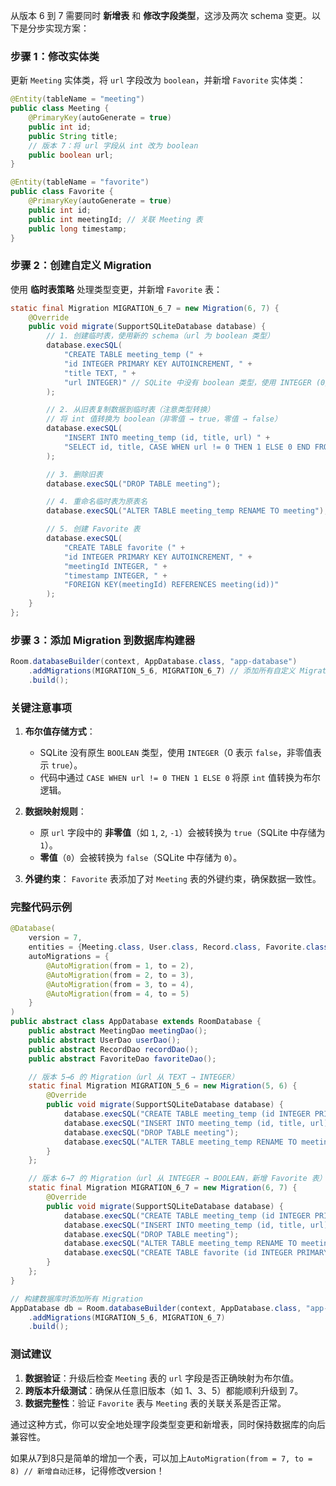 从版本 6 到 7 需要同时 **新增表** 和 **修改字段类型**，这涉及两次 schema 变更。以下是分步实现方案：


### **步骤 1：修改实体类**
更新 `Meeting` 实体类，将 `url` 字段改为 `boolean`，并新增 `Favorite` 实体类：
```java
@Entity(tableName = "meeting")
public class Meeting {
    @PrimaryKey(autoGenerate = true)
    public int id;
    public String title;
    // 版本 7：将 url 字段从 int 改为 boolean
    public boolean url;
}

@Entity(tableName = "favorite")
public class Favorite {
    @PrimaryKey(autoGenerate = true)
    public int id;
    public int meetingId; // 关联 Meeting 表
    public long timestamp;
}
```


### **步骤 2：创建自定义 Migration**
使用 **临时表策略** 处理类型变更，并新增 `Favorite` 表：
```java
static final Migration MIGRATION_6_7 = new Migration(6, 7) {
    @Override
    public void migrate(SupportSQLiteDatabase database) {
        // 1. 创建临时表，使用新的 schema（url 为 boolean 类型）
        database.execSQL(
            "CREATE TABLE meeting_temp (" +
            "id INTEGER PRIMARY KEY AUTOINCREMENT, " +
            "title TEXT, " +
            "url INTEGER)" // SQLite 中没有 boolean 类型，使用 INTEGER (0/1) 表示
        );

        // 2. 从旧表复制数据到临时表（注意类型转换）
        // 将 int 值转换为 boolean（非零值 → true，零值 → false）
        database.execSQL(
            "INSERT INTO meeting_temp (id, title, url) " +
            "SELECT id, title, CASE WHEN url != 0 THEN 1 ELSE 0 END FROM meeting"
        );

        // 3. 删除旧表
        database.execSQL("DROP TABLE meeting");

        // 4. 重命名临时表为原表名
        database.execSQL("ALTER TABLE meeting_temp RENAME TO meeting");

        // 5. 创建 Favorite 表
        database.execSQL(
            "CREATE TABLE favorite (" +
            "id INTEGER PRIMARY KEY AUTOINCREMENT, " +
            "meetingId INTEGER, " +
            "timestamp INTEGER, " +
            "FOREIGN KEY(meetingId) REFERENCES meeting(id))"
        );
    }
};
```


### **步骤 3：添加 Migration 到数据库构建器**
```java
Room.databaseBuilder(context, AppDatabase.class, "app-database")
    .addMigrations(MIGRATION_5_6, MIGRATION_6_7) // 添加所有自定义 Migration
    .build();
```


### **关键注意事项**
1. **布尔值存储方式**：
    - SQLite 没有原生 `BOOLEAN` 类型，使用 `INTEGER`（0 表示 `false`，非零值表示 `true`）。
    - 代码中通过 `CASE WHEN url != 0 THEN 1 ELSE 0` 将原 `int` 值转换为布尔逻辑。

2. **数据映射规则**：
    - 原 `url` 字段中的 **非零值**（如 `1`, `2`, `-1`）会被转换为 `true`（SQLite 中存储为 `1`）。
    - **零值**（`0`）会被转换为 `false`（SQLite 中存储为 `0`）。

3. **外键约束**：
   `Favorite` 表添加了对 `Meeting` 表的外键约束，确保数据一致性。


### **完整代码示例**
```java
@Database(
    version = 7,
    entities = {Meeting.class, User.class, Record.class, Favorite.class},
    autoMigrations = {
        @AutoMigration(from = 1, to = 2),
        @AutoMigration(from = 2, to = 3),
        @AutoMigration(from = 3, to = 4),
        @AutoMigration(from = 4, to = 5)
    }
)
public abstract class AppDatabase extends RoomDatabase {
    public abstract MeetingDao meetingDao();
    public abstract UserDao userDao();
    public abstract RecordDao recordDao();
    public abstract FavoriteDao favoriteDao();

    // 版本 5→6 的 Migration（url 从 TEXT → INTEGER）
    static final Migration MIGRATION_5_6 = new Migration(5, 6) {
        @Override
        public void migrate(SupportSQLiteDatabase database) {
            database.execSQL("CREATE TABLE meeting_temp (id INTEGER PRIMARY KEY AUTOINCREMENT, title TEXT, url INTEGER)");
            database.execSQL("INSERT INTO meeting_temp (id, title, url) SELECT id, title, CAST(url AS INTEGER) FROM meeting");
            database.execSQL("DROP TABLE meeting");
            database.execSQL("ALTER TABLE meeting_temp RENAME TO meeting");
        }
    };

    // 版本 6→7 的 Migration（url 从 INTEGER → BOOLEAN，新增 Favorite 表）
    static final Migration MIGRATION_6_7 = new Migration(6, 7) {
        @Override
        public void migrate(SupportSQLiteDatabase database) {
            database.execSQL("CREATE TABLE meeting_temp (id INTEGER PRIMARY KEY AUTOINCREMENT, title TEXT, url INTEGER)");
            database.execSQL("INSERT INTO meeting_temp (id, title, url) SELECT id, title, CASE WHEN url != 0 THEN 1 ELSE 0 END FROM meeting");
            database.execSQL("DROP TABLE meeting");
            database.execSQL("ALTER TABLE meeting_temp RENAME TO meeting");
            database.execSQL("CREATE TABLE favorite (id INTEGER PRIMARY KEY AUTOINCREMENT, meetingId INTEGER, timestamp INTEGER, FOREIGN KEY(meetingId) REFERENCES meeting(id))");
        }
    };
}

// 构建数据库时添加所有 Migration
AppDatabase db = Room.databaseBuilder(context, AppDatabase.class, "app-database")
    .addMigrations(MIGRATION_5_6, MIGRATION_6_7)
    .build();
```


### **测试建议**
1. **数据验证**：升级后检查 `Meeting` 表的 `url` 字段是否正确映射为布尔值。
2. **跨版本升级测试**：确保从任意旧版本（如 1、3、5）都能顺利升级到 7。
3. **数据完整性**：验证 `Favorite` 表与 `Meeting` 表的关联关系是否正常。

通过这种方式，你可以安全地处理字段类型变更和新增表，同时保持数据库的向后兼容性。

如果从7到8只是简单的增加一个表，可以加上`AutoMigration(from = 7, to = 8) // 新增自动迁移`，记得修改version！